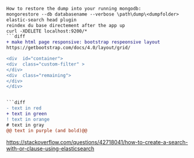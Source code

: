 ```diff
How to restore the dump into your running mongodb:
mongorestore --db databasename --verbose \path\dump\<dumpfolder>
elastic-search head plugin
reindex du base directement after the app up
curl -XDELETE localhost:9200/*
```diff
+ make html page responsive: bootstrap respeonsive layout
https://getbootstrap.com/docs/4.0/layout/grid/

<div  id="container">
<div  class="custom-filter" >
</div>
<div  class="remaining">
</div>
</div>


```diff
- text in red
+ text in green
! text in orange
# text in gray
@@ text in purple (and bold)@@


```
https://stackoverflow.com/questions/42718041/how-to-create-a-search-with-or-clause-using-elasticsearch
